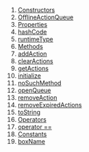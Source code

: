 1.  [Constructors](services_caching_offline_action_queue/OfflineActionQueue-class.html#constructors)
2.  [OfflineActionQueue](services_caching_offline_action_queue/OfflineActionQueue/OfflineActionQueue.html)
3.  [Properties](services_caching_offline_action_queue/OfflineActionQueue-class.html#instance-properties)
4.  [hashCode](https://api.flutter.dev/flutter/dart-core/Object/hashCode.html)
5.  [runtimeType](https://api.flutter.dev/flutter/dart-core/Object/runtimeType.html)
6.  [Methods](services_caching_offline_action_queue/OfflineActionQueue-class.html#instance-methods)
7.  [addAction](services_caching_offline_action_queue/OfflineActionQueue/addAction.html)
8.  [clearActions](services_caching_offline_action_queue/OfflineActionQueue/clearActions.html)
9.  [getActions](services_caching_offline_action_queue/OfflineActionQueue/getActions.html)
10. [initialize](services_caching_offline_action_queue/OfflineActionQueue/initialize.html)
11. [noSuchMethod](https://api.flutter.dev/flutter/dart-core/Object/noSuchMethod.html)
12. [openQueue](services_caching_offline_action_queue/OfflineActionQueue/openQueue.html)
13. [removeAction](services_caching_offline_action_queue/OfflineActionQueue/removeAction.html)
14. [removeExpiredActions](services_caching_offline_action_queue/OfflineActionQueue/removeExpiredActions.html)
15. [toString](https://api.flutter.dev/flutter/dart-core/Object/toString.html)
16. [Operators](services_caching_offline_action_queue/OfflineActionQueue-class.html#operators)
17. [operator
    ==](https://api.flutter.dev/flutter/dart-core/Object/operator_equals.html)
18. [Constants](services_caching_offline_action_queue/OfflineActionQueue-class.html#constants)
19. [boxName](services_caching_offline_action_queue/OfflineActionQueue/boxName-constant.html)
